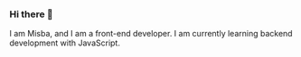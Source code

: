 ### Hi there 👋

I am Misba, and I am a front-end developer. I am currently learning backend development with JavaScript.

<!-- ## TechStack:
![C++](https://img.shields.io/badge/-C++-00599C?style=flat-square&logo=c)
![HTML5](https://img.shields.io/badge/-HTML5-E34F26?style=flat-square&logo=html5&logoColor=white)
![CSS3](https://img.shields.io/badge/-CSS3-1572B6?style=flat-square&logo=css3)
![Git](https://img.shields.io/badge/-Git-black?style=flat-square&logo=git)
![GitHub](https://img.shields.io/badge/-GitHub-181717?style=flat-square&logo=github) -->

<!-- ![Github Stats](https://github-readme-stats.vercel.app/api?username=mishba-ai&count_private=true&show_icons=true&include_all_commits=true)-->



